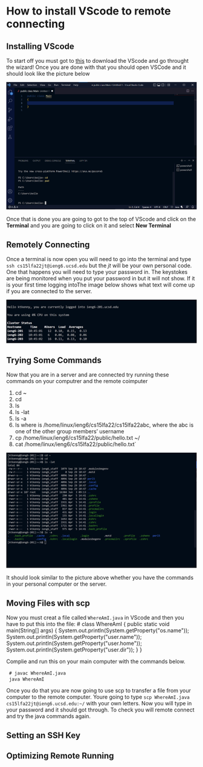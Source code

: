 # How to install VScode to remote connecting

## Installing VScode
To start off you must got to [this](https://code.visualstudio.com/) to download the VScode and go throught the wizard! Once you are done with that you should open VSCode and it should look like the picture below

![Image](Screenshot%202022-09-29%20102951.png)

Once that is done you are going to got to the top of VScode and click on the **Terminal** and you are going to click on it and select **New Terminal**
 
## Remotely Connecting
Once a terminal is now open you will need to go into the terminal and type 
`ssh cs15lfa22jt@ieng6.ucsd.edu` but the *jt* will be your own personal code. One that happens you will need to type your password in. The keystokes are being monitored when you put your password in but it will not show. If it is your first time logging intoThe image below shows what text will come up if you are connected to the server.

![](password.png)

## Trying Some Commands
Now that you are in a server and are connected try running these commands on your computrer and the remote coimputer
1. cd ~
2. cd
3. ls 
4. ls -lat
5. ls -a
6. ls <directory> where <directory> is /home/linux/ieng6/cs15lfa22/cs15lfa22abc, where the abc is one of the other group members’ username
7. cp /home/linux/ieng6/cs15lfa22/public/hello.txt ~/
8. cat /home/linux/ieng6/cs15lfa22/public/hello.txt`

![](Screenshot%202022-09-29%20105402.png)

It should look similar to the picture above whether you have the commands in your personal computer or the server.

## Moving Files with scp
 Now you must creat a file called `WhereAmI.java` in VScode and then you have to put this into the file:
     # class WhereAmI {
        public static void main(String[] args) {
        System.out.println(System.getProperty("os.name"));
        System.out.println(System.getProperty("user.name"));
        System.out.println(System.getProperty("user.home"));
        System.out.println(System.getProperty("user.dir"));
    }
}

Complie and run this on your main computer with the commands below.
 
     # javac WhereAmI.java
     java WhereAmI

   Once you do that you are now going to use scp to transfer a file from your computer to the remote computer. Youre going to type `scp WhereAmI.java cs15lfa22jt@ieng6.ucsd.edu:~/` with your own letters. Now you will type in your password and it should got through. To check you will remote connect and try the java commands again.

## Setting an SSH Key

## Optimizing Remote Running
